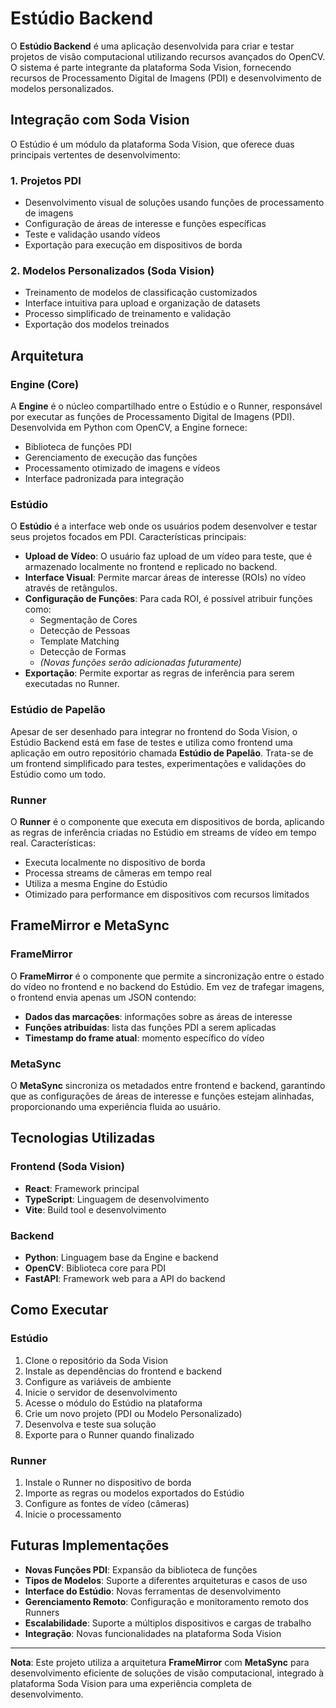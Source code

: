 # Estúdio Backend

O **Estúdio Backend** é uma aplicação desenvolvida para criar e testar projetos de visão computacional utilizando recursos avançados do OpenCV. O sistema é parte integrante da plataforma Soda Vision, fornecendo recursos de Processamento Digital de Imagens (PDI) e desenvolvimento de modelos personalizados.

## Integração com Soda Vision

O Estúdio é um módulo da plataforma Soda Vision, que oferece duas principais vertentes de desenvolvimento:

### 1. Projetos PDI

- Desenvolvimento visual de soluções usando funções de processamento de imagens
- Configuração de áreas de interesse e funções específicas
- Teste e validação usando vídeos
- Exportação para execução em dispositivos de borda

### 2. Modelos Personalizados (Soda Vision)

- Treinamento de modelos de classificação customizados
- Interface intuitiva para upload e organização de datasets
- Processo simplificado de treinamento e validação
- Exportação dos modelos treinados

## Arquitetura

### Engine (Core)

A **Engine** é o núcleo compartilhado entre o Estúdio e o Runner, responsável por executar as funções de Processamento Digital de Imagens (PDI). Desenvolvida em Python com OpenCV, a Engine fornece:

- Biblioteca de funções PDI
- Gerenciamento de execução das funções
- Processamento otimizado de imagens e vídeos
- Interface padronizada para integração

### Estúdio

O **Estúdio** é a interface web onde os usuários podem desenvolver e testar seus projetos focados em PDI. Características principais:

- **Upload de Vídeo**: O usuário faz upload de um vídeo para teste, que é armazenado localmente no frontend e replicado no backend.
- **Interface Visual**: Permite marcar áreas de interesse (ROIs) no vídeo através de retângulos.
- **Configuração de Funções**: Para cada ROI, é possível atribuir funções como:
  - Segmentação de Cores
  - Detecção de Pessoas
  - Template Matching
  - Detecção de Formas
  - _(Novas funções serão adicionadas futuramente)_
- **Exportação**: Permite exportar as regras de inferência para serem executadas no Runner.

### Estúdio de Papelão

Apesar de ser desenhado para integrar no frontend do Soda Vision, o Estúdio Backend está em fase de testes e utiliza como frontend uma aplicação em outro repositório chamada **Estúdio de Papelão**. Trata-se de um frontend simplificado para testes, experimentações e validações do Estúdio como um todo.

### Runner

O **Runner** é o componente que executa em dispositivos de borda, aplicando as regras de inferência criadas no Estúdio em streams de vídeo em tempo real. Características:

- Executa localmente no dispositivo de borda
- Processa streams de câmeras em tempo real
- Utiliza a mesma Engine do Estúdio
- Otimizado para performance em dispositivos com recursos limitados

## FrameMirror e MetaSync

### FrameMirror

O **FrameMirror** é o componente que permite a sincronização entre o estado do vídeo no frontend e no backend do Estúdio. Em vez de trafegar imagens, o frontend envia apenas um JSON contendo:

- **Dados das marcações**: informações sobre as áreas de interesse
- **Funções atribuídas**: lista das funções PDI a serem aplicadas
- **Timestamp do frame atual**: momento específico do vídeo

### MetaSync

O **MetaSync** sincroniza os metadados entre frontend e backend, garantindo que as configurações de áreas de interesse e funções estejam alinhadas, proporcionando uma experiência fluida ao usuário.

## Tecnologias Utilizadas

### Frontend (Soda Vision)

- **React**: Framework principal
- **TypeScript**: Linguagem de desenvolvimento
- **Vite**: Build tool e desenvolvimento

### Backend

- **Python**: Linguagem base da Engine e backend
- **OpenCV**: Biblioteca core para PDI
- **FastAPI**: Framework web para a API do backend

## Como Executar

### Estúdio

1. Clone o repositório da Soda Vision
2. Instale as dependências do frontend e backend
3. Configure as variáveis de ambiente
4. Inicie o servidor de desenvolvimento
5. Acesse o módulo do Estúdio na plataforma
6. Crie um novo projeto (PDI ou Modelo Personalizado)
7. Desenvolva e teste sua solução
8. Exporte para o Runner quando finalizado

### Runner

1. Instale o Runner no dispositivo de borda
2. Importe as regras ou modelos exportados do Estúdio
3. Configure as fontes de vídeo (câmeras)
4. Inicie o processamento

## Futuras Implementações

- **Novas Funções PDI**: Expansão da biblioteca de funções
- **Tipos de Modelos**: Suporte a diferentes arquiteturas e casos de uso
- **Interface do Estúdio**: Novas ferramentas de desenvolvimento
- **Gerenciamento Remoto**: Configuração e monitoramento remoto dos Runners
- **Escalabilidade**: Suporte a múltiplos dispositivos e cargas de trabalho
- **Integração**: Novas funcionalidades na plataforma Soda Vision

---

**Nota**: Este projeto utiliza a arquitetura **FrameMirror** com **MetaSync** para desenvolvimento eficiente de soluções de visão computacional, integrado à plataforma Soda Vision para uma experiência completa de desenvolvimento.
